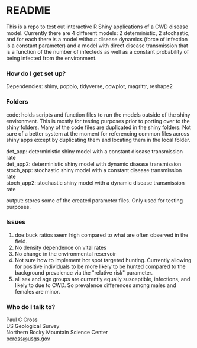 # README #

This is a repo to test out interactive R Shiny applications of a CWD disease model. Currently there are 4 different models: 2 deterministic, 2 stochastic, and for each there is a model without disease dynamics (force of infection is a constant parameter) and a model with direct disease transmission that is a function of the number of infecteds as well as a constant probability of being infected from the environment. 

### How do I get set up? ###

Dependencies: shiny, popbio, tidyverse, cowplot, magrittr, reshape2   

### Folders ###
code: holds scripts and function files to run the models outside of the shiny environment. This is mostly for testing purposes prior to porting over to the shiny folders. Many of the code files are duplicated in the shiny folders. Not sure of a better system at the moment for referencing common files across shiny apps except by duplicating them and locating them in the local folder. 

det_app: deterministic shiny model with a constant disease transmission rate  
det_app2: deterministic shiny model with dynamic disease transmission   
stoch_app: stochastic shiny model with a constant disease transmission rate  
stoch_app2: stochastic shiny model with a dynamic disease transmission rate  

output: stores some of the created parameter files. Only used for testing purposes. 


### Issues ###
1. doe:buck ratios seem high compared to what are often observed in the field.  
2. No density dependence on vital rates  
3. No change in the environmental reservoir  
4. Not sure how to implement hot spot targeted hunting. Currently allowing for positive individuals to be more likely to be hunted compared to the background prevalence via the "relative risk" parameter.
5. all sex and age groups are currently equally susceptible, infections, and likely to due to CWD. So prevalence differences among males and females are minor.  



### Who do I talk to? ###

Paul C Cross  
US Geological Survey  
Northern Rocky Mountain Science Center  
pcross@usgs.gov
